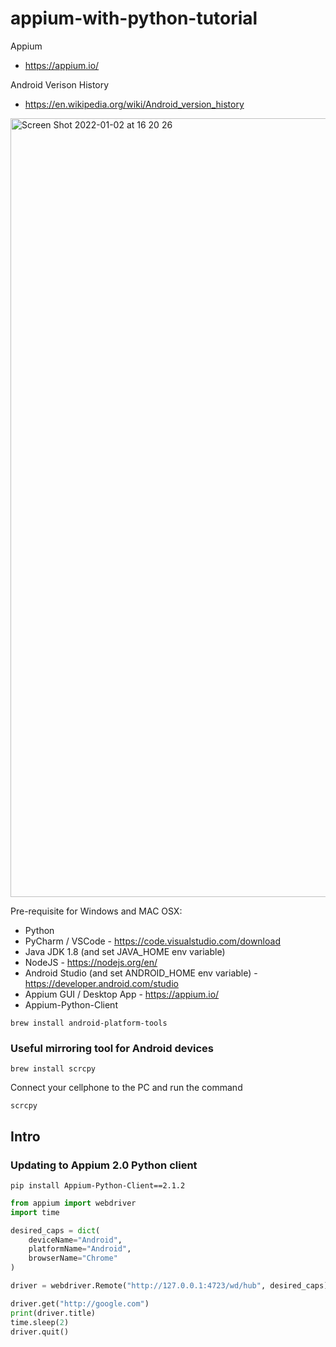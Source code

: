 # appium-with-python-tutorial

Appium
- https://appium.io/

Android Verison History
- https://en.wikipedia.org/wiki/Android_version_history


<img width="1246" alt="Screen Shot 2022-01-02 at 16 20 26" src="https://user-images.githubusercontent.com/51218415/147890868-79123380-3883-420f-8a75-3a0490898b0f.png">

Pre-requisite for Windows and MAC OSX:
- Python
- PyCharm / VSCode - https://code.visualstudio.com/download
- Java JDK 1.8 (and set JAVA_HOME env variable)
- NodeJS - https://nodejs.org/en/
- Android Studio (and set ANDROID_HOME env variable) - https://developer.android.com/studio 
- Appium GUI / Desktop App - https://appium.io/
- Appium-Python-Client

```
brew install android-platform-tools
```

### Useful mirroring tool for Android devices

```
brew install scrcpy
```

Connect your cellphone to the PC and run the command

```
scrcpy
```

## Intro

### Updating to Appium 2.0 Python client

```
pip install Appium-Python-Client==2.1.2
```

```python
from appium import webdriver
import time

desired_caps = dict(
    deviceName="Android",
    platformName="Android",
    browserName="Chrome"
)

driver = webdriver.Remote("http://127.0.0.1:4723/wd/hub", desired_caps)

driver.get("http://google.com")
print(driver.title)
time.sleep(2)
driver.quit()
```
